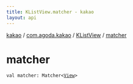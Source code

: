 ```yaml
---
title: KListView.matcher - kakao
layout: api
---
```


<div class='api-docs-breadcrumbs'><a href="../../index.html">kakao</a> / <a href="../index.html">com.agoda.kakao</a> / <a href="index.html">KListView</a> / <a href=".">matcher</a></div>

# matcher

<div class="signature"><code><span class="keyword">val </span><span class="identifier">matcher</span><span class="symbol">: </span><span class="identifier">Matcher</span><span class="symbol">&lt;</span><a href="https://developer.android.com/reference/android/view/View.html"><span class="identifier">View</span></a><span class="symbol">&gt;</span></code></div>
